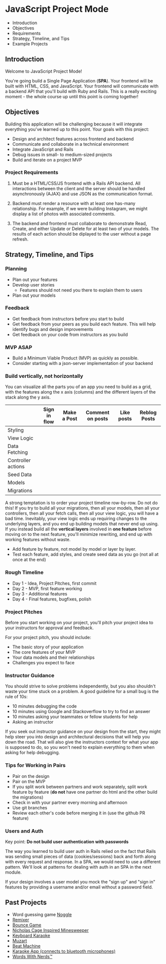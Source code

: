 # JavaScript Project Mode

- Introduction
- Objectives
- Requirements
- Strategy, Timeline, and Tips
- Example Projects

## Introduction

Welcome to JavaScript Project Mode!

You're going build a Single Page Application (**SPA**). Your frontend will be built with HTML, CSS, and JavaScript. Your frontend will communicate with a backend API that you'll build with Ruby and Rails. This is a really exciting moment - the whole course up until this point is coming together!

## Objectives

Building this application will be challenging because it will integrate everything you've learned up to this point. Your goals with this project:

- Design and architect features across frontend and backend
- Communicate and collaborate in a technical environment
- Integrate JavaScript and Rails
- Debug issues in small- to medium-sized projects
- Build and iterate on a project MVP

### Project Requirements

1. Must be a HTML/CSS/JS frontend with a Rails API backend. All interactions between the client and the server should be handled asynchronously (AJAX) and use JSON as the communication format.

2. Backend must render a resource with at least one has-many relationship. For example, if we were building Instagram, we might display a list of photos with associated comments.

3. The backend and frontend must collaborate to demonstrate Read, Create, and either Update or Delete for at least two of your models. The results of each action should be diplayed to the user without a page refresh.

## Strategy, Timeline, and Tips

### Planning

- Plan out your features
- Develop user stories
  - Features should not need you there to explain them to users
- Plan out your models

### Feedback

- Get feedback from instructors before you start to build
- Get feedback from your peers as you build each feature. This will help identify bugs and design improvements
- Get feedback on your code from instructors as you build

### MVP ASAP

- Build a Minimum Viable Product (MVP) as quickly as possible.
- Consider starting with a json-server implementation of your backend

### Build vertically, not horizontally

You can visualize all the parts you of an app you need to build as a grid, with the features along the x axis (columns) and the different layers of the stack along the y axis.

|                    | Sign in flow | Make a Post | Comment on posts | Like posts | Reblog Posts |
| ------------------ | ------------ | ----------- | ---------------- | ---------- | ------------ |
| Styling            |              |             |                  |            |              |
| View Logic         |              |             |                  |            |              |
| Data Fetching      |              |             |                  |            |              |
| Controller actions |              |             |                  |            |              |
| Seed Data          |              |             |                  |            |              |
| Models             |              |             |                  |            |              |
| Migrations         |              |             |                  |            |              |

A strong temptation is to order your project timeline row-by-row. Do not do this! If you try to build all your migrations, then all your models, then all your controllers, then all your fetch calls, then all your view logic, you will have a bad time. Inevitably, your view logic ends up requiring changes to the underlying layers, and you end up building models that never end up using. If you instead build all the **vertical layers** involved in **one feature** before moving on to the next feature, you'll minimize rewriting, and end up with working features without waste.

- Add feature by feature, not model by model or layer by layer.
- Test each feature, add styles, and create seed data as you go (not all at once at the end)

### Rough Timeline

* Day 1 - Idea, Project Pitches, first commit
* Day 2 - MVP, first feature working
* Day 3 - Additional features
* Day 4 - Final features, bugfixes, polish

### Project Pitches

Before you start working on your project, you'll pitch your project idea to your instructors for approval and feedback.

For your project pitch, you should include:

- The basic story of your application
- The core features of your MVP
- Your data models and their relationships
- Challenges you expect to face

### Instructor Guidance

You should strive to solve problems independently, but you also shouldn't waste your time stuck on a problem. A good guideline for a small bug is the rule of 10s:

- 10 minutes debugging the code
- 10 minutes using Google and Stackoverflow to try to find an answer
- 10 minutes asking your teammates or fellow students for help
- Asking an instructor

If you seek out instructor guidance on your design from the start, they might help steer you into design and architectural decisions that will help you down the road. That will also give the instructors context for what your app is supposed to do, so you won't need to explain everything to them when asking for help debugging.

### Tips for Working in Pairs

- Pair on the design
- Pair on the MVP
- If you split work between partners and work separately, split work feature by feature (**do not** have one partner do html and the other build the migrations)
- Check in with your partner every morning and afternoon
- Use git branches
- Review each other's code before merging it in (use the github PR feature)

### Users and Auth

Key point: **Do not build user authentication with passwords**

The way you learned to build user auth in Rails relied on the fact that Rails was sending small pieces of data (cookies/sessions) back and forth along with every request and response. In a SPA, we would need to use a different pattern. We'll look at patterns for dealing with auth in an SPA in the next module.

If your design involves a user model you mock the "sign up" and "sign in" features by providing a username and/or email without a password field.

## Past Projects

- Word guessing game [Noggle](https://jamesgraham320.github.io/noggle-app/)
- [Remixer](https://remixer-v2.firebaseapp.com/)
- [Bounce Game](http://bounce-123.s3-website-us-east-1.amazonaws.com/)
- [Nicholas Cage Inspired Minesweeper](http://ncage.s3-website-us-east-1.amazonaws.com/)
- [Keyboard Karaoke](https://keyboard-karaoke.herokuapp.com/)
- [Muzart](https://muzart.herokuapp.com/)
- [Beat Machine](https://beat-machine.com/)
- [Karaoke App (connects to bluetooth microphones)](https://youtubektvpalace.herokuapp.com/index.html)
- [Words With Nerds™](https://wordswithnerds.herokuapp.com/)
